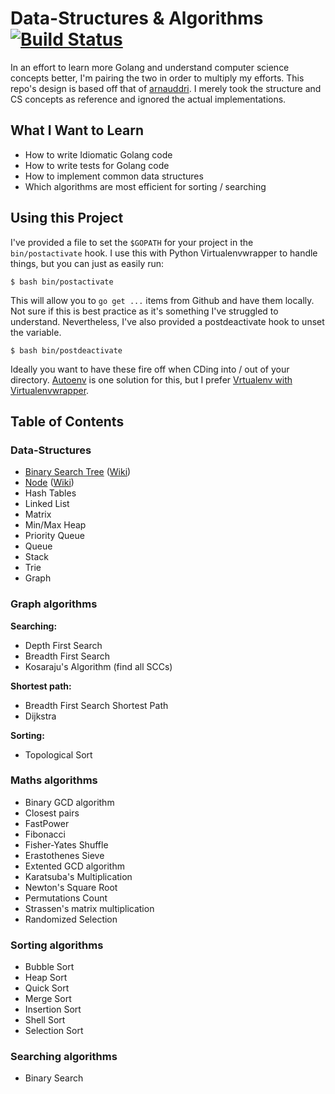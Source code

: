 # Data-Structures & Algorithms [![Build Status](https://travis-ci.org/dansackett/algorithms.svg?branch=master)](https://travis-ci.org/dansackett/algorithms)

In an effort to learn more Golang and understand computer science concepts
better, I'm pairing the two in order to multiply my efforts. This repo's
design is based off that of [arnauddri](https://github.com/arnauddri/algorithms).
I merely took the structure and CS concepts as reference and ignored the
actual implementations.

## What I Want to Learn

* How to write Idiomatic Golang code
* How to write tests for Golang code
* How to implement common data structures
* Which algorithms are most efficient for sorting / searching

## Using this Project

I've provided a file to set the `$GOPATH` for your project in the
`bin/postactivate` hook. I use this with Python Virtualenvwrapper to handle
things, but you can just as easily run:

```
$ bash bin/postactivate
```

This will allow you to `go get ...` items from Github and have them locally.
Not sure if this is best practice as it's something I've struggled to
understand. Nevertheless, I've also provided a postdeactivate hook to unset
the variable.

```
$ bash bin/postdeactivate
```

Ideally you want to have these fire off when CDing into / out of your directory.
[Autoenv](https://github.com/kennethreitz/autoenv) is one solution for this,
but I prefer [Vrtualenv with Virtualenvwrapper](http://programeveryday.com/post/setting-up-a-python-development-environment-to-make-developing-a-breeze/).

## Table of Contents

### Data-Structures

* [Binary Search Tree](https://github.com/dansackett/algorithms/tree/master/data-structures/binary-tree) ([Wiki](http://en.wikipedia.org/wiki/Binary_search_tree))
* [Node](https://github.com/dansackett/algorithms/tree/master/data-structures/node) ([Wiki](http://en.wikipedia.org/wiki/Node_%28computer_science%29))
* Hash Tables
* Linked List
* Matrix
* Min/Max Heap
* Priority Queue
* Queue
* Stack
* Trie
* Graph

### Graph algorithms

**Searching:**
* Depth First Search
* Breadth First Search
* Kosaraju's Algorithm (find all SCCs)

**Shortest path:**
* Breadth First Search Shortest Path
* Dijkstra

**Sorting:**
* Topological Sort

### Maths algorithms

* Binary GCD algorithm
* Closest pairs
* FastPower
* Fibonacci
* Fisher-Yates Shuffle
* Erastothenes Sieve
* Extented GCD algorithm
* Karatsuba's Multiplication
* Newton's Square Root
* Permutations Count
* Strassen's matrix multiplication
* Randomized Selection

### Sorting algorithms

* Bubble Sort
* Heap Sort
* Quick Sort
* Merge Sort
* Insertion Sort
* Shell Sort
* Selection Sort

### Searching algorithms

* Binary Search
